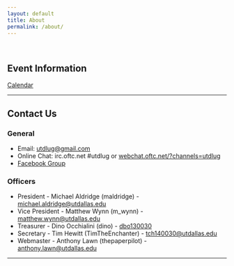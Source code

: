 ```yaml
---
layout: default 
title: About
permalink: /about/
---
```


<br />

## Event Information
[Calendar](https://www.google.com/calendar/embed?src=utdlug%40gmail.com&ctz=America/Chicago)

---

## Contact Us

### General

* Email: [utdlug@gmail.com](mailto:utdlug@gmail.com)
* Online Chat: irc.oftc.net #utdlug or [webchat.oftc.net/?channels=utdlug](http://webchat.oftc.net/?channels=utdlug)
* [Facebook Group](http://www.facebook.com/groups/utdlug)

### Officers

* President - Michael Aldridge (maldridge) - [michael.aldridge@utdallas.edu](mailto:michael.aldridge@utdallas.edu)
* Vice President - Matthew Wynn (m_wynn) - [matthew.wynn@utdallas.edu](mailto:matthew.wynn@utdallas.edu)
* Treasurer - Dino Occhialini (dino) - [dbo130030](mailto:dbo130030@utdallas.edu)
* Secretary - Tim Hewitt (TimTheEnchanter) - [tch140030@utdallas.edu](mailto:tch140030@utdallas.edu)
* Webmaster - Anthony Lawn (thepaperpilot) - [anthony.lawn@utdallas.edu](mailto:anthony.lawn@utdallas.edu)

---

